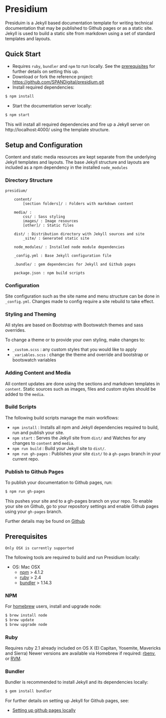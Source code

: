 # Presidium

Presiduim is a Jekyll based documentation template for writing technical documentation that may be published to Github pages or as a static site.
Jekyll is used to build a static site from markdown using a set of standard templates and layouts.

## Quick Start

- Requires `ruby`, `bundler` and `npm` to run locally. See the [prerequisites](#prerequisites) for further details on setting this up.
- Download or fork the reference project: https://github.com/SPANDigital/presidium.git
- Install required dependencies:
```sh
$ npm install
```
- Start the documentation server locally:
```sh
$ npm start
```

This will install all required dependencies and fire up a Jekyll server on http://localhost:4000/ using the template structure. 

## Setup and Configuration

Content and static media resources are kept separate from the underlying Jekyll templates and layouts. The base Jekyll structure and layouts are included as a npm dependency in the installed `node_modules`

### Directory Structure

```
presidium/

    content/
        [section folders]/ : Folders with markdown content

    media/ : 
        css/ : Sass styling
        images/ : Image resources
        [other]/ : Static files
    
    dist/ : Distribution directory with Jekyll sources and site
        _site/ : Generated static site
    
    node_modules/ : Installed node module dependencies
    
    _config.yml : Base Jekyll configuration file
    
    .bundle/ : gem dependencies for Jekyll and Github pages
        
    package.json : npm build scripts
```


### Configuration
Site configuration such as the site name and menu structure can be done in `_config.yml`. Changes made to config require a site rebuild to take effect.

### Styling and Theming
All styles are based on Bootstrap with Bootswatch themes and sass overrides.

To change a theme or to provide your own styling, make changes to:
 - `_custom.scss` : any custom styles that you would like to apply
 - `_variables.scss` : change the theme and override and bootstrap or bootswatch variables
 
### Adding Content and Media
All content updates are done using the sections and markdown templates in `content`.
Static sources such as images, files and custom styles should be added to the `media`.

### Build Scripts
The following build scripts manage the main workflows:
- `npm install` : Installs all npm and Jekyll dependencies required to build, run and publish your site.
- `npm start` : Serves the Jekyll site from `dist/` and Watches for any changes to `content` and `media`.
- `npm run build` : Build your Jekyll site to `dist/`.
- `npm run gh-pages` : Publishes your site `dist/` to a `gh-pages` branch in your current repo.

### Publish to Github Pages

To publish your documentation to Github pages, run:
```sh
$ npm run gh-pages
```

This pushes your site and to a gh-pages branch on your repo. To enable your site on Github, go to your repository settings and enable Github pages using your `gh-pages` branch. 

Further details may be found on [Github](https://help.github.com/articles/about-github-pages-and-jekyll/)

## <a name="prerequisites"></a>Prerequisites 
`Only OSX is currently supported`

The following tools are required to build and run Presidium locally:

- OS: Mac OSX 
    - [npm](http://www.npmjs.com) > 4.1.2
    - [ruby](https://www.ruby-lang.org/en/documentation/installation/) > 2.4
    - [bundler](http://bundler.io/) > 1.14.3

### NPM

For [homebrew](http://brew.sh/) users, install and upgrade node:

```sh
$ brew install node
$ brew update
$ brew upgrade node
```

### Ruby

Requires ruby 2.1 already included on OS X (El Capitan, Yosemite, Mavericks and Sierra)
Newer versions are available via Homebrew if required: [rbenv](https://github.com/rbenv/rbenv#readme), or [RVM](http://rvm.io/).

### Bundler
Bundler is recommended to install Jekyll and its dependencies locally:
```sh
$ gem install bundler
```

For further details on setting up Jekyll for Github pages, see:
- [Setting up github pages locally](https://help.github.com/articles/setting-up-your-github-pages-site-locally-with-jekyll/)